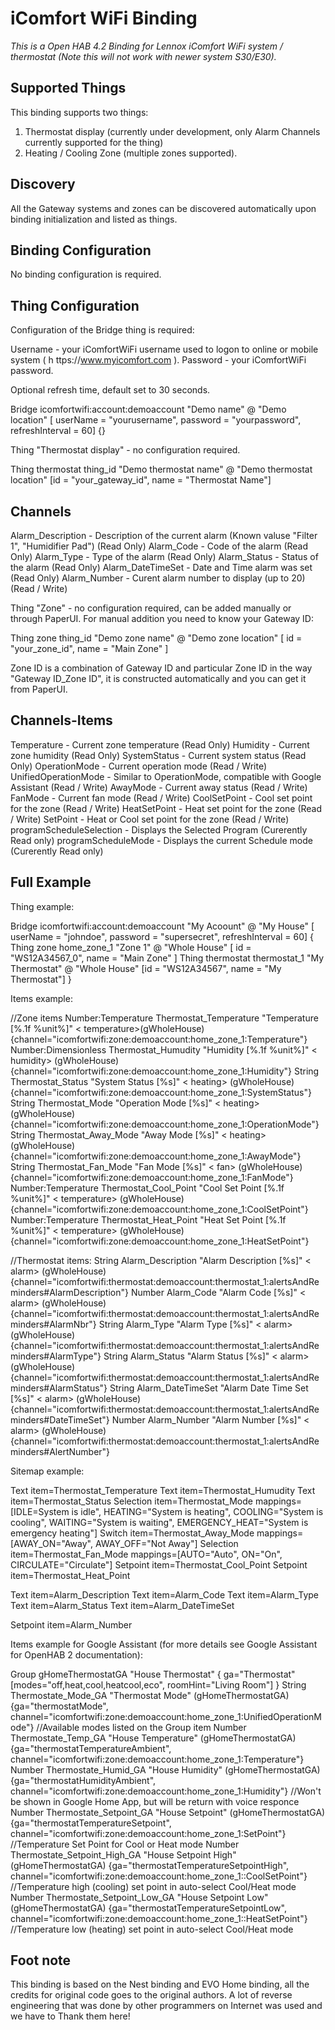 # iComfort WiFi Binding

_This is a Open HAB 4.2 Binding for Lennox iComfort WiFi system / thermostat (Note this will not work with newer system S30/E30)._

## Supported Things

This binding supports two things:

1. Thermostat display (currently under development, only Alarm Channels currently supported for the thing)
2. Heating / Cooling Zone (multiple zones supported).

## Discovery

All the Gateway systems and zones can be discovered automatically upon binding initialization and listed as things.

## Binding Configuration

No binding configuration is required.

## Thing Configuration

Configuration of the Bridge thing is required:

Username - your iComfortWiFi username used to logon to online or mobile system ( h ttps://www.myicomfort.com ).
Password - your iComfortWiFi password.

Optional refresh time, default set to 30 seconds.

Bridge icomfortwifi:account:demoaccount "Demo name" @ "Demo location" [ userName = "yourusername", password = "yourpassword", refreshInterval = 60] {}

Thing "Thermostat display" - no configuration required.

Thing thermostat thing_id "Demo thermostat name" @ "Demo thermostat location" [id = "your_gateway_id", name = "Thermostat Name"]

## Channels

Alarm_Description - Description of the current alarm (Known valuse "Filter 1", "Humidifier Pad") (Read Only)
Alarm_Code - Code of the alarm (Read Only)
Alarm_Type - Type of the alarm (Read Only)
Alarm_Status - Status of the alarm (Read Only)
Alarm_DateTimeSet - Date and Time alarm was set (Read Only)
Alarm_Number - Curent alarm number to display (up to 20) (Read / Write)

Thing "Zone" - no configuration required, can be added manually or through PaperUI.
For manual addition you need to know your Gateway ID:

Thing zone thing_id "Demo zone name" @ "Demo zone location" [ id = "your_zone_id", name = "Main Zone" ]

Zone ID is a combination of Gateway ID and particular Zone ID in the way "Gateway ID_Zone ID", it is constructed automatically and you can get it from PaperUI.

## Channels-Items

Temperature - Current zone temperature (Read Only)
Humidity - Current zone humidity (Read Only)
SystemStatus - Current system status (Read Only)
OperationMode - Current operation mode (Read / Write)
UnifiedOperationMode - Similar to OperationMode, compatible with Google Assistant (Read / Write)
AwayMode - Current away status (Read / Write)
FanMode - Current fan mode (Read / Write)
CoolSetPoint - Cool set point for the zone (Read / Write)
HeatSetPoint - Heat set point for the zone (Read / Write)
SetPoint - Heat or Cool set point for the zone (Read / Write)
programScheduleSelection - Displays the Selected Program (Curerently Read only)
programScheduleMode - Displays the current Schedule mode (Curerently Read only)

## Full Example

Thing example:

Bridge icomfortwifi:account:demoaccount "My Acoount" @ "My House" [ userName = "johndoe", password = "supersecret", refreshInterval = 60] {
    Thing zone home_zone_1 "Zone 1" @ "Whole House" [ id = "WS12A34567_0", name = "Main Zone" ]
    Thing thermostat thermostat_1 "My Thermostat" @ "Whole House" [id = "WS12A34567", name = "My Thermostat"]
}

Items example:

//Zone items
Number:Temperature Thermostat_Temperature "Temperature [%.1f %unit%]" < temperature>(gWholeHouse) {channel="icomfortwifi:zone:demoaccount:home_zone_1:Temperature"}
Number:Dimensionless Thermostat_Humudity "Humidity [%.1f %unit%]" < humidity> (gWholeHouse) {channel="icomfortwifi:zone:demoaccount:home_zone_1:Humidity"}
String Thermostat_Status "System Status [%s]" < heating> (gWholeHouse) {channel="icomfortwifi:zone:demoaccount:home_zone_1:SystemStatus"}
String Thermostat_Mode "Operation Mode [%s]" < heating> (gWholeHouse) {channel="icomfortwifi:zone:demoaccount:home_zone_1:OperationMode"}
String Thermostat_Away_Mode "Away Mode [%s]" < heating> (gWholeHouse) {channel="icomfortwifi:zone:demoaccount:home_zone_1:AwayMode"}
String Thermostat_Fan_Mode "Fan Mode [%s]" < fan> (gWholeHouse) {channel="icomfortwifi:zone:demoaccount:home_zone_1:FanMode"}
Number:Temperature Thermostat_Cool_Point    "Cool Set Point [%.1f %unit%]" < temperature> (gWholeHouse) {channel="icomfortwifi:zone:demoaccount:home_zone_1:CoolSetPoint"}
Number:Temperature Thermostat_Heat_Point    "Heat Set Point [%.1f %unit%]" < temperature> (gWholeHouse) {channel="icomfortwifi:zone:demoaccount:home_zone_1:HeatSetPoint"}

//Thermostat items:
String Alarm_Description "Alarm Description [%s]" < alarm> (gWholeHouse) {channel="icomfortwifi:thermostat:demoaccount:thermostat_1:alertsAndReminders#AlarmDescription"}
Number Alarm_Code "Alarm Code [%s]" < alarm> (gWholeHouse) {channel="icomfortwifi:thermostat:demoaccount:thermostat_1:alertsAndReminders#AlarmNbr"}
String Alarm_Type "Alarm Type [%s]" < alarm> (gWholeHouse) {channel="icomfortwifi:thermostat:demoaccount:thermostat_1:alertsAndReminders#AlarmType"}
String Alarm_Status "Alarm Status [%s]" < alarm> (gWholeHouse) {channel="icomfortwifi:thermostat:demoaccount:thermostat_1:alertsAndReminders#AlarmStatus"}
String Alarm_DateTimeSet "Alarm Date Time Set [%s]" < alarm> (gWholeHouse) {channel="icomfortwifi:thermostat:demoaccount:thermostat_1:alertsAndReminders#DateTimeSet"}
Number Alarm_Number "Alarm Number [%s]" < alarm> (gWholeHouse) {channel="icomfortwifi:thermostat:demoaccount:thermostat_1:alertsAndReminders#AlertNumber"}

Sitemap example:

Text item=Thermostat_Temperature
Text item=Thermostat_Humudity
Text item=Thermostat_Status
Selection  item=Thermostat_Mode mappings=[IDLE=System is idle", HEATING="System is heating", COOLING="System is cooling", WAITING="System is waiting", EMERGENCY_HEAT="System is emergency heating"]
Switch item=Thermostat_Away_Mode mappings=[AWAY_ON="Away", AWAY_OFF="Not Away"]
Selection  item=Thermostat_Fan_Mode mappings=[AUTO="Auto", ON="On", CIRCULATE="Circulate"]
Setpoint item=Thermostat_Cool_Point
Setpoint item=Thermostat_Heat_Point

Text item=Alarm_Description
Text item=Alarm_Code
Text item=Alarm_Type
Text item=Alarm_Status
Text item=Alarm_DateTimeSet

Setpoint item=Alarm_Number

Items example for Google Assistant (for more details see Google Assistant for OpenHAB 2 documentation):

Group gHomeThermostatGA "House Thermostat" { ga="Thermostat" [modes="off,heat,cool,heatcool,eco", roomHint="Living Room"] }
  String Thermostate_Mode_GA "Thermostat Mode" (gHomeThermostatGA) {ga="thermostatMode", channel="icomfortwifi:zone:demoaccount:home_zone_1:UnifiedOperationMode"} //Available modes listed on the Group item
  Number Thermostate_Temp_GA "House Temperature" (gHomeThermostatGA) {ga="thermostatTemperatureAmbient", channel="icomfortwifi:zone:demoaccount:home_zone_1:Temperature"}
  Number Thermostate_Humid_GA "House Humidity" (gHomeThermostatGA) {ga="thermostatHumidityAmbient", channel="icomfortwifi:zone:demoaccount:home_zone_1:Humidity"} //Won't be shown in Google Home App, but will be return with voice responce
  Number Thermostate_Setpoint_GA "House Setpoint" (gHomeThermostatGA) {ga="thermostatTemperatureSetpoint", channel="icomfortwifi:zone:demoaccount:home_zone_1:SetPoint"} //Temperature Set Point for Cool or Heat mode
  Number Thermostate_Setpoint_High_GA "House Setpoint High" (gHomeThermostatGA) {ga="thermostatTemperatureSetpointHigh", channel="icomfortwifi:zone:demoaccount:home_zone_1::CoolSetPoint"} //Temperature high (cooling) set point in auto-select Cool/Heat mode
  Number Thermostate_Setpoint_Low_GA "House Setpoint Low" (gHomeThermostatGA) {ga="thermostatTemperatureSetpointLow", channel="icomfortwifi:zone:demoaccount:home_zone_1::HeatSetPoint"} //Temperature low (heating) set point in auto-select Cool/Heat mode

## Foot note

This binding is based on the Nest binding and EVO Home binding, all the credits for original code goes to the original authors.
A lot of reverse engineering that was done by other programmers on Internet was used and we have to Thank them here!

